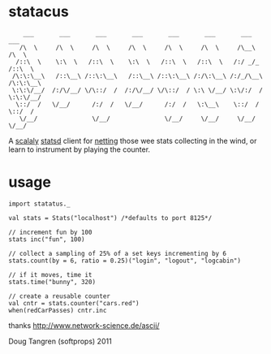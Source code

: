 # statacus

        ___       ___       ___       ___       ___       ___       ___       ___
       /\  \     /\  \     /\  \     /\  \     /\  \     /\  \     /\__\     /\  \
      /::\  \    \:\  \   /::\  \    \:\  \   /::\  \   /::\  \   /:/ _/_   /::\  \
     /\:\:\__\   /::\__\ /::\:\__\   /::\__\ /::\:\__\ /:/\:\__\ /:/_/\__\ /\:\:\__\
     \:\:\/__/  /:/\/__/ \/\::/  /  /:/\/__/ \/\::/  / \:\ \/__/ \:\/:/  / \:\:\/__/
      \::/  /   \/__/      /:/  /   \/__/      /:/  /   \:\__\    \::/  /   \::/  /
       \/__/               \/__/               \/__/     \/__/     \/__/     \/__/


A [scalaly][scala] [statsd][sd] client for [netting](http://en.wikipedia.org/wiki/Butterfly_net) those wee stats collecting in the wind, or learn to instrument by playing the counter.

# usage

    import statatus._

    val stats = Stats("localhost") /*defaults to port 8125*/

    // increment fun by 100
    stats inc("fun", 100)

    // collect a sampling of 25% of a set keys incrementing by 6
    stats.count(by = 6, ratio = 0.25)("login", "logout", "logcabin")

    // if it moves, time it
    stats.time("bunny", 320)

    // create a reusable counter
    val cntr = stats.counter("cars.red")
    when(redCarPasses) cntr.inc

thanks http://www.network-science.de/ascii/

Doug Tangren (softprops) 2011

[sd]: https://github.com/etsy/statsd#readme
[scala]: http://www.scala-lang.org/
